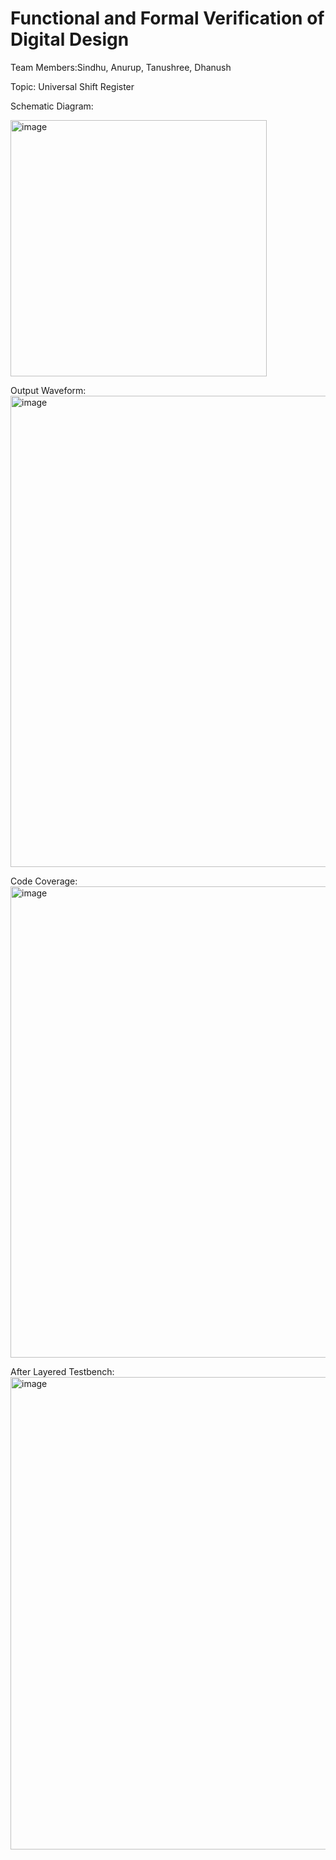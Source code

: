 # Functional and Formal Verification of Digital Design 

Team Members:Sindhu, Anurup, Tanushree, Dhanush

Topic: Universal Shift Register 

Schematic Diagram:

<img width="410" alt="image" src="https://github.com/SindhuCP/FFVDD/assets/148478177/38bec85e-9e85-40e2-810d-e150b322a9e1">


Output Waveform:
<img width="754" alt="image" src="https://github.com/SindhuCP/FFVDD/assets/148478177/971afc55-e303-49d0-bebb-68d5c16e82b9">


Code Coverage:
<img width="754" alt="image" src="https://github.com/SindhuCP/FFVDD/assets/148478177/efe6063b-6f05-48c5-8177-1fed2689066a">


After Layered Testbench:
<img width="756" alt="image" src="https://github.com/SindhuCP/FFVDD/assets/148478177/0984507b-266d-4ecc-a0ea-8fb4d5592d04">

